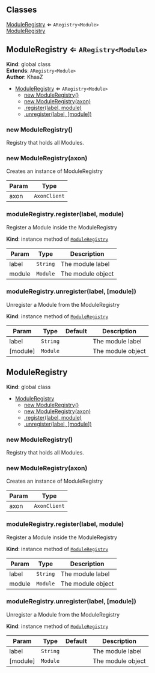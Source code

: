 ## Classes

<dl>
<dt><a href="#ModuleRegistry">ModuleRegistry</a> ⇐ <code>ARegistry&lt;Module&gt;</code></dt>
<dd></dd>
<dt><a href="#ModuleRegistry">ModuleRegistry</a></dt>
<dd></dd>
</dl>

<a name="ModuleRegistry"></a>

## ModuleRegistry ⇐ <code>ARegistry&lt;Module&gt;</code>
**Kind**: global class  
**Extends**: <code>ARegistry&lt;Module&gt;</code>  
**Author**: KhaaZ  

* [ModuleRegistry](#ModuleRegistry) ⇐ <code>ARegistry&lt;Module&gt;</code>
    * [new ModuleRegistry()](#new_ModuleRegistry_new)
    * [new ModuleRegistry(axon)](#new_ModuleRegistry_new)
    * [.register(label, module)](#ModuleRegistry+register)
    * [.unregister(label, [module])](#ModuleRegistry+unregister)

<a name="new_ModuleRegistry_new"></a>

### new ModuleRegistry()
Registry that holds all Modules.

<a name="new_ModuleRegistry_new"></a>

### new ModuleRegistry(axon)
Creates an instance of ModuleRegistry


| Param | Type |
| --- | --- |
| axon | <code>AxonClient</code> | 

<a name="ModuleRegistry+register"></a>

### moduleRegistry.register(label, module)
Register a Module inside the ModuleRegistry

**Kind**: instance method of [<code>ModuleRegistry</code>](#ModuleRegistry)  

| Param | Type | Description |
| --- | --- | --- |
| label | <code>String</code> | The module label |
| module | <code>Module</code> | The module object |

<a name="ModuleRegistry+unregister"></a>

### moduleRegistry.unregister(label, [module])
Unregister a Module from the ModuleRegistry

**Kind**: instance method of [<code>ModuleRegistry</code>](#ModuleRegistry)  

| Param | Type | Default | Description |
| --- | --- | --- | --- |
| label | <code>String</code> |  | The module label |
| [module] | <code>Module</code> | <code></code> | The module object |

<a name="ModuleRegistry"></a>

## ModuleRegistry
**Kind**: global class  

* [ModuleRegistry](#ModuleRegistry)
    * [new ModuleRegistry()](#new_ModuleRegistry_new)
    * [new ModuleRegistry(axon)](#new_ModuleRegistry_new)
    * [.register(label, module)](#ModuleRegistry+register)
    * [.unregister(label, [module])](#ModuleRegistry+unregister)

<a name="new_ModuleRegistry_new"></a>

### new ModuleRegistry()
Registry that holds all Modules.

<a name="new_ModuleRegistry_new"></a>

### new ModuleRegistry(axon)
Creates an instance of ModuleRegistry


| Param | Type |
| --- | --- |
| axon | <code>AxonClient</code> | 

<a name="ModuleRegistry+register"></a>

### moduleRegistry.register(label, module)
Register a Module inside the ModuleRegistry

**Kind**: instance method of [<code>ModuleRegistry</code>](#ModuleRegistry)  

| Param | Type | Description |
| --- | --- | --- |
| label | <code>String</code> | The module label |
| module | <code>Module</code> | The module object |

<a name="ModuleRegistry+unregister"></a>

### moduleRegistry.unregister(label, [module])
Unregister a Module from the ModuleRegistry

**Kind**: instance method of [<code>ModuleRegistry</code>](#ModuleRegistry)  

| Param | Type | Default | Description |
| --- | --- | --- | --- |
| label | <code>String</code> |  | The module label |
| [module] | <code>Module</code> | <code></code> | The module object |

